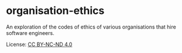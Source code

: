 # organisation-ethics
An exploration of the codes of ethics of various organisations that hire software engineers.

License: [CC BY-NC-ND 4.0](https://www.creativecommons.org/licenses/by-nc-nd/4.0/)
